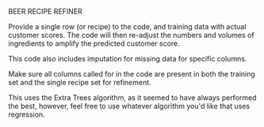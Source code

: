 BEER RECIPE REFINER

Provide a single row (or recipe) to the code, and training data with actual customer scores.  The code will then re-adjust the numbers and volumes of ingredients to amplify the predicted customer score.

This code also includes imputation for missing data for specific columns.

Make sure all columns called for in the code are present in both the training set and the single recipe set for refinement.

This uses the Extra Trees algorithm, as it seemed to have always performed the best, however, feel free to use whatever algorithm you'd like that uses regression.
